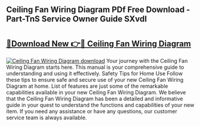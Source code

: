 ## Ceiling Fan Wiring Diagram PDf Free Download - Part-TnS Service Owner Guide SXvdI

# <h2><a href="http://dfqn39.blite.top/?on=Ceiling+Fan+Wiring+Diagram">🔗Download New 👉🔴 Ceiling Fan Wiring Diagram</a></h2>

[![Ceiling Fan Wiring Diagram download](https://i.imgur.com/lujVjoI.png)](http://dfqn39.blite.top/?on=Ceiling+Fan+Wiring+Diagram)
Your journey with the Ceiling Fan Wiring Diagram starts here. This manual is your comprehensive guide to understanding and using it effectively. Safety Tips for Home Use Follow these tips to ensure safe and secure use of your new Ceiling Fan Wiring Diagram at home. List of features are just some of the remarkable capabilities available in your new Ceiling Fan Wiring Diagram. We believe that the Ceiling Fan Wiring Diagram has been a detailed and informative guide in your quest to understand the functions and capabilities of your new item. If you need any assistance or have any questions, our customer service team is always available.

